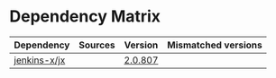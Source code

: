 # Dependency Matrix

Dependency | Sources | Version | Mismatched versions
---------- | ------- | ------- | -------------------
[jenkins-x/jx](https://github.com/jenkins-x/jx) |  | [2.0.807](https://github.com/jenkins-x/jx/releases/tag/v2.0.807) | 
